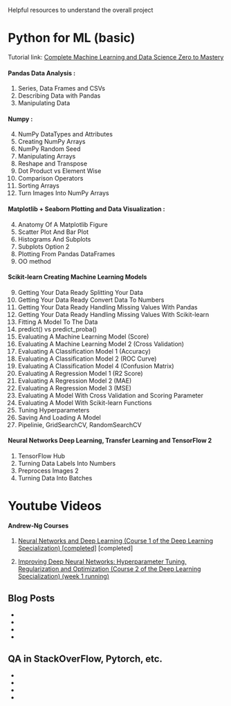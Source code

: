 Helpful resources to understand the overall project


# Python for ML (basic)



Tutorial link: [Complete Machine Learning and Data Science Zero to Mastery](https://www.udemy.com/course/complete-machine-learning-and-data-science-zero-to-mastery/ "Complete Machine Learning and Data Science Zero to Mastery")

####  Pandas Data Analysis :
   1. Series, Data Frames and CSVs
   2. Describing Data with Pandas
   3. Manipulating Data
   
   
 #### Numpy :
   4. NumPy DataTypes and Attributes
   5. Creating NumPy Arrays
   6. NumPy Random Seed
   8. Manipulating Arrays
   11. Reshape and Transpose
   12. Dot Product vs Element Wise
   14. Comparison Operators
   15. Sorting Arrays
   16. Turn Images Into NumPy Arrays
   
   
 ####  Matplotlib + Seaborn Plotting and Data Visualization :
   4. Anatomy Of A Matplotlib Figure
   5. Scatter Plot And Bar Plot
   6. Histograms And Subplots
   7. Subplots Option 2
   9. Plotting From Pandas DataFrames
   111. OO method
   

 #### Scikit-learn Creating Machine Learning Models
   9. Getting Your Data Ready Splitting Your Data
   11. Getting Your Data Ready Convert Data To Numbers
   12. Getting Your Data Ready Handling Missing Values With Pandas
   13. Getting Your Data Ready Handling Missing Values With Scikit-learn
   19. Fitting A Model To The Data
   21. predict() vs predict_proba()
   23. Evaluating A Machine Learning Model (Score)
   24. Evaluating A Machine Learning Model 2 (Cross Validation)
   25. Evaluating A Classification Model 1 (Accuracy)
   26. Evaluating A Classification Model 2 (ROC Curve)
   28. Evaluating A Classification Model 4 (Confusion Matrix)
   31. Evaluating A Regression Model 1 (R2 Score)
   32. Evaluating A Regression Model 2 (MAE)
   33. Evaluating A Regression Model 3 (MSE)
   35. Evaluating A Model With Cross Validation and Scoring Parameter
   36. Evaluating A Model With Scikit-learn Functions
   38. Tuning Hyperparameters
   42. Saving And Loading A Model
   44. Pipelinie, GridSearchCV, RandomSearchCV

####  Neural Networks Deep Learning, Transfer Learning and TensorFlow 2 
  1.   TensorFlow Hub
  16. Turning Data Labels Into Numbers
  19. Preprocess Images 2
  20. Turning Data Into Batches


# Youtube Videos
#### Andrew-Ng Courses 
   1.    [Neural Networks and Deep Learning (Course 1 of the Deep Learning Specialization)  [completed]](https://www.youtube.com/playlist?list=PLkDaE6sCZn6Ec-XTbcX1uRg2_u4xOEky0 "Neural Networks and Deep Learning (Course 1 of the Deep Learning Specialization)  ")  [completed]
   

   
   2.  [Improving Deep Neural Networks: Hyperparameter Tuning, Regularization and Optimization (Course 2 of the Deep Learning Specialization)   (week 1 running)](https://www.youtube.com/playlist?list=PLkDaE6sCZn6Hn0vK8co82zjQtt3T2Nkqc "Improving Deep Neural Networks: Hyperparameter Tuning, Regularization and Optimization (Course 2 of the Deep Learning Specialization)   (week 1 running)")




## Blog Posts
* 
*
*
* 



## QA in StackOverFlow, Pytorch, etc.
* 
*
*
* 
